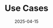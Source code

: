 ---
title: Use Cases
date: 2025-04-15
type: landing

sections:
  - block: markdown
    content:
      title: Use Cases
      text: |
        PID4NFI works with several different PID use cases from NFDI, in close collaboration with stakeholders from the respective consortia and services.
        
        Explore real-world examples of PID integrations across NFDI consortia and discover use cases that bridge diverse disciplines – from PID registration workflows in life sciences to metadata harmonization in social sciences – illustrating how PIDs enhance interoperability, reproducibility, and long-term accessibility. The examples reflect PID4NFDI's aim to standardize PID usage, enhance governance, and support interoperability across NFDI consortia.
    design:
      columns: '1'

  - block: markdown
    content:
      title: <h2>StrainInfo (NFDI4Microbiota)</h2>
      subtitle: <h3>Metadata Analysis</h3>
      text: |
        The purpose of this analysis is a comprehensive evaluation of the metadata quality and completeness for the StrainInfo service. [StrainInfo](https://straininfo.dsmz.de/), operated by the Leibniz Institute DSMZ – German Collection of Microorganisms and Cell Cultures GmbH, is an integral part of the [NFDI4Microbiota](https://nfdi4microbiota.de/) consortium. This analysis, conducted by DataCite, highlights the current state of metadata in StrainInfo, offering insights into its alignment with persistent identifier and metadata best practices.
        
        {{% cta cta_alt_link="https://doi.org/10.5281/zenodo.14357800" cta_alt_text="Read the metadata analysis" %}}
    design:
      columns: '2'

  - block: markdown
    content:
      title: <h2>Genebank Information System (FAIRAgro)</h2>
      subtitle: <h3>Metadata Analysis</h3>
      text: |
        The purpose of this analysis is a comprehensive evaluation of the metadata quality and completeness of the [Genebank Information System (GBIS)](https://gbis.ipk-gatersleben.de/) in the [FAIRagro](https://fairagro.net/) consortium. This analysis, conducted by DataCite, highlights the current state of metadata, offering insights into its alignment with persistent identifier and metadata best practices.
        
        {{% cta cta_alt_link="https://doi.org/10.5281/zenodo.14506202" cta_alt_text="Read the metadata analysis" %}}
    design:
      columns: '2'

  - block: markdown
    content:
      title: <h2>PID Service for Dataset Elements (KonsortSWD)</h2>
      subtitle: <h3>Use Case Analysis</h3>
      text: |
        The purpose of this analysis is to showcase PID integration in a new PID service that is being developed within the [KonsortSWD](https://www.konsortswd.de/) consortium. This service aims to reference elements below the dataset, study, or publication level via PID, enhancing FAIRness of low-granular dataset elements and fulfilling requirements such as handling a large number of PIDs.
        
        {{% cta cta_alt_link="https://doi.org/10.5281/zenodo.14327770" cta_alt_text="Read the use case analysis" %}}
    design:
      columns: '2'

  - block: markdown
    content:
      title: <h2>PID Adoption at SUB Göttingen (Text+)</h2>
      subtitle: <h3>Use Case Analysis</h3>
      text: |
        The purpose of this analysis is to showcase PID integration within the [Text+](https://text-plus.org/) consortium using the example of the [SUB Göttingen](https://www.sub.uni-goettingen.de/). The report focuses on two well-integratied and long-running repositories ([DARIAH-DE](https://de.dariah.eu/) and [TextGrid](https://textgrid.de/)) for text-based research data from the humanities. We give details on different types of integrated PIDs, metadata quality handling, interaction with major infrastructures such as DARIAH and CLARIN, and describe new requirements and developments such as improved user input interfaces.
        
        {{% cta cta_alt_link="https://doi.org/10.5281/zenodo.14327691" cta_alt_text="Read the use case analysis" %}}
    design:
      columns: '2'

---